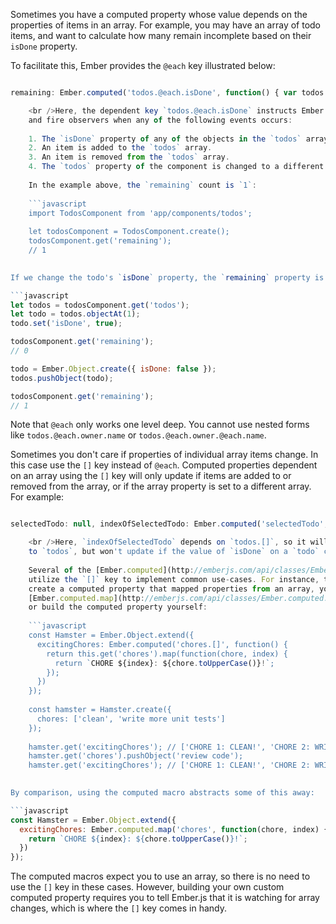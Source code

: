Sometimes you have a computed property whose value depends on the properties of items in an array. For example, you may have an array of todo items, and want to calculate how many remain incomplete based on their `isDone` property.

To facilitate this, Ember provides the `@each` key illustrated below:

```app/components/todos.js export default Ember.Component.extend({ todos: [ Ember.Object.create({ isDone: true }), Ember.Object.create({ isDone: false }), Ember.Object.create({ isDone: true }) ],

remaining: Ember.computed('todos.@each.isDone', function() { var todos = this.get('todos'); return todos.filterBy('isDone', false).get('length'); }) });

    <br />Here, the dependent key `todos.@each.isDone` instructs Ember.js to update bindings 
    and fire observers when any of the following events occurs: 
    
    1. The `isDone` property of any of the objects in the `todos` array changes.
    2. An item is added to the `todos` array.
    3. An item is removed from the `todos` array.
    4. The `todos` property of the component is changed to a different array.
    
    In the example above, the `remaining` count is `1`:
    
    ```javascript
    import TodosComponent from 'app/components/todos';
    
    let todosComponent = TodosComponent.create();
    todosComponent.get('remaining');
    // 1
    

If we change the todo's `isDone` property, the `remaining` property is updated automatically:

```javascript
let todos = todosComponent.get('todos');
let todo = todos.objectAt(1);
todo.set('isDone', true);

todosComponent.get('remaining');
// 0

todo = Ember.Object.create({ isDone: false });
todos.pushObject(todo);

todosComponent.get('remaining');
// 1
```

Note that `@each` only works one level deep. You cannot use nested forms like `todos.@each.owner.name` or `todos.@each.owner.@each.name`.

Sometimes you don't care if properties of individual array items change. In this case use the `[]` key instead of `@each`. Computed properties dependent on an array using the `[]` key will only update if items are added to or removed from the array, or if the array property is set to a different array. For example:

```app/components/todos.js export default Ember.Component.extend({ todos: [ Ember.Object.create({ isDone: true }), Ember.Object.create({ isDone: false }), Ember.Object.create({ isDone: true }) ],

selectedTodo: null, indexOfSelectedTodo: Ember.computed('selectedTodo', 'todos.[]', function() { return this.get('todos').indexOf(this.get('selectedTodo')); }) });

    <br />Here, `indexOfSelectedTodo` depends on `todos.[]`, so it will update if we add an item
    to `todos`, but won't update if the value of `isDone` on a `todo` changes.
    
    Several of the [Ember.computed](http://emberjs.com/api/classes/Ember.computed.html) macros 
    utilize the `[]` key to implement common use-cases. For instance, to
    create a computed property that mapped properties from an array, you could use 
    [Ember.computed.map](http://emberjs.com/api/classes/Ember.computed.html#method_map)
    or build the computed property yourself:
    
    ```javascript
    const Hamster = Ember.Object.extend({
      excitingChores: Ember.computed('chores.[]', function() {
        return this.get('chores').map(function(chore, index) {
          return `CHORE ${index}: ${chore.toUpperCase()}!`;
        });
      })
    });
    
    const hamster = Hamster.create({
      chores: ['clean', 'write more unit tests']
    });
    
    hamster.get('excitingChores'); // ['CHORE 1: CLEAN!', 'CHORE 2: WRITE MORE UNIT TESTS!']
    hamster.get('chores').pushObject('review code');
    hamster.get('excitingChores'); // ['CHORE 1: CLEAN!', 'CHORE 2: WRITE MORE UNIT TESTS!', 'CHORE 3: REVIEW CODE!']
    

By comparison, using the computed macro abstracts some of this away:

```javascript
const Hamster = Ember.Object.extend({
  excitingChores: Ember.computed.map('chores', function(chore, index) {
    return `CHORE ${index}: ${chore.toUpperCase()}!`;
  })
});
```

The computed macros expect you to use an array, so there is no need to use the `[]` key in these cases. However, building your own custom computed property requires you to tell Ember.js that it is watching for array changes, which is where the `[]` key comes in handy.
